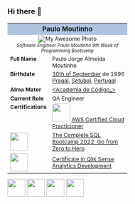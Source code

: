 <!--
Start HTML Imports
-->

<link rel="stylesheet" href="https://cdn.jsdelivr.net/gh/devicons/devicon@v2.15.1/devicon.min.css">

<!--
End HTML Imports
-->

### Hi there 👋

<table class="wikiTableStyle" cellpadding="3" border="0" style="width: 270px; font-size: 88%;">
<tbody>
<tr>
<th colspan="2" class="" style="text-align:center; font-size:larger; background-color:#B0C4DE; border-radius: 3px 3px 0 0;"><span class="">Paulo Moutinho</span>
</th></tr>
<tr>
<td colspan="2" style="text-align:center;"><div style="text-align: center;"><img alt="My Awesome Photo" src="https://avatars.githubusercontent.com/u/19191653?s=400&u=a6f9a5517792ec7ff8c4ace1bd0980d5008f81b1&v=4" decoding="async" style="text-align: center;"></div><sub><i>Software Engineer Paulo Moutinho 9th Week of Programming Bootcamp</i></sub></td>
</tr>
<tr>
<td scope="row" style="vertical-align: top; text-align: left; font-weight:bold;">Full Name
</td>
<td style="vertical-align: top; text-align: left;">Paulo Jorge Almeida Moutinho
</td></tr>
<tr>
<td scope="row" style="vertical-align: top; text-align: left; font-weight:bold;">Birthdate
</td>
<td style="vertical-align: top; text-align: left;"><a href="https://en.wikipedia.org/wiki/September_30">30th of September</a> de 1996<br><a href="https://en.wikipedia.org/wiki/Pragal">Pragal</a>, <a href="https://en.wikipedia.org/wiki/Setúbal">Setúbal</a>, <a href="https://en.wikipedia.org/wiki/Portugal">Portugal</a>
</td></tr>
<tr>
<td scope="row" style="vertical-align: top; text-align: left; font-weight:bold;">Alma Mater
</td>
<td style="vertical-align: top; text-align: left;"><a href="https://www.academiadecodigo.org">&lt;Academia de Código_&gt;</a></td></tr>
<tr>
<td scope="row" style="vertical-align: top; text-align: left; font-weight:bold;">Current Role
</td>
<td style="vertical-align: top; text-align: left;">QA Engineer
</td></tr>
<tr>
<td scope="row" style="vertical-align: top; text-align: left; font-weight:bold;">Certifications
</td>
<td style="vertical-align: top; text-align: left;">
  <div>
<img src="https://cdn.jsdelivr.net/gh/devicons/devicon/icons/amazonwebservices/amazonwebservices-original-wordmark.svg" width="40" height="40"/>
<a href="https://www.credly.com/badges/1fba98a2-e35e-4a3f-8925-bae09a8cf993?source=linked_in_profile">AWS Certified Cloud Practicioner</a>
  </div>
      <tr>
<td><img src="https://cdn.jsdelivr.net/gh/devicons/devicon/icons/postgresql/postgresql-original.svg" width="40" height="40"/></td>
<td><a href="https://www.udemy.com/certificate/UC-32f6e595-f069-4688-ba8a-7bb1b52be3a6/">The Complete SQL Bootcamp 2022: Go from Zero to Hero</a></td>
  </tr>
       <tr>
<td><img src="https://play-lh.googleusercontent.com/2ECNdTd7ypl2nKKi8pUPglRl7TGi7_konvNOzIW0WwKmsw-vea_FSz95hBGrjRVBMw" width="40" height="40"/></td>
<td><a href="https://www.udemy.com/certificate/UC-7f96c9c5-214c-46ff-a21d-fb325c902068/">Certificate in Qlik Sense Analytics Development</a></td>
  </tr>
      </tbody>
      </table>
</td></tr>
</tbody></table>

<div>
<img src="https://cdn.jsdelivr.net/gh/devicons/devicon/icons/selenium/selenium-original.svg" width="40" height="40"/>        
<img src="https://cdn.jsdelivr.net/gh/devicons/devicon/icons/java/java-original-wordmark.svg" width="40" height="40" />
<img src="https://cdn.jsdelivr.net/gh/devicons/devicon/icons/javascript/javascript-plain.svg" width="40" height="40"/>
<img src="https://cdn.jsdelivr.net/gh/devicons/devicon/icons/cucumber/cucumber-plain-wordmark.svg" width="40" height="40"/>
</div>

<!--
**opmoutinho/opmoutinho** is a ✨ _special_ ✨ repository because its `README.md` (this file) appears on your GitHub profile.

Here are some ideas to get you started:

- 🔭 I’m currently working on ...
- 🌱 I’m currently learning ...
- 👯 I’m looking to collaborate on ...
- 🤔 I’m looking for help with ...
- 💬 Ask me about ...
- 📫 How to reach me: ...
- 😄 Pronouns: ...
- ⚡ Fun fact: ...
-->
